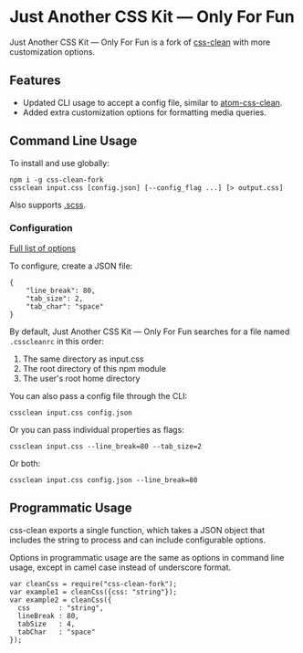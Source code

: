 # Just Another CSS Kit — Only For Fun
Just Another CSS Kit — Only For Fun is a fork of [css-clean](https://www.npmjs.com/package/css-clean) with more customization options.

## Features
- Updated CLI usage to accept a config file, similar to [atom-css-clean](https://atom.io/packages/atom-css-clean).
- Added extra customization options for formatting media queries.

## Command Line Usage
To install and use globally:

    npm i -g css-clean-fork
    cssclean input.css [config.json] [--config_flag ...] [> output.css]

Also supports [.scss](https://sass-lang.com/).

### Configuration
[Full list of options](https://github.com/420factorauthentication/css-clean/blob/master/src/readme/options.md)

To configure, create a JSON file:  

    {
        "line_break": 80,
        "tab_size": 2,
        "tab_char": "space"
    }

By default, Just Another CSS Kit — Only For Fun searches for a file named `.csscleanrc` in this order:
  1. The same directory as input.css
  2. The root directory of this npm module
  3. The user's root home directory

You can also pass a config file through the CLI:

    cssclean input.css config.json

Or you can pass individual properties as flags:

    cssclean input.css --line_break=80 --tab_size=2

Or both:

    cssclean input.css config.json --line_break=80

## Programmatic Usage
css-clean exports a single function, which takes a JSON object that includes
the string to process and can include configurable options.

Options in programmatic usage are the same as options in command line usage,
except in camel case instead of underscore format.

    var cleanCss = require("css-clean-fork");
    var example1 = cleanCss({css: "string"});
    var example2 = cleanCss({
      css       : "string",
      lineBreak : 80,
      tabSize   : 4,
      tabChar   : "space"
    });
